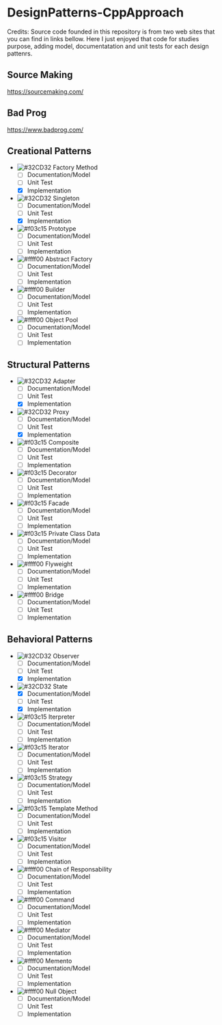 # DesignPatterns-CppApproach

Credits: Source code founded in this repository is from two web sites that you can find in links bellow. Here I just enjoyed that code for studies purpose, adding model, documentatation and unit tests for each design pattenrs.

## Source Making
https://sourcemaking.com/

## Bad Prog
https://www.badprog.com/

## Creational Patterns

- ![#32CD32](https://placehold.it/15/32CD32/000000?text=+) Factory Method
  - [ ] Documentation/Model
  - [ ] Unit Test
  - [x] Implementation
- ![#32CD32](https://placehold.it/15/32CD32/000000?text=+) Singleton
  - [ ] Documentation/Model
  - [ ] Unit Test
  - [x] Implementation
- ![#f03c15](https://placehold.it/15/f03c15/000000?text=+) Prototype
  - [ ] Documentation/Model
  - [ ] Unit Test
  - [ ] Implementation
- ![#ffff00](https://placehold.it/15/ffff00/000000?text=+) Abstract Factory
  - [ ] Documentation/Model
  - [ ] Unit Test
  - [ ] Implementation
- ![#ffff00](https://placehold.it/15/ffff00/000000?text=+) Builder
  - [ ] Documentation/Model
  - [ ] Unit Test
  - [ ] Implementation
- ![#ffff00](https://placehold.it/15/ffff00/000000?text=+) Object Pool
  - [ ] Documentation/Model
  - [ ] Unit Test
  - [ ] Implementation

## Structural Patterns

- ![#32CD32](https://placehold.it/15/32CD32/000000?text=+) Adapter
  - [ ] Documentation/Model
  - [ ] Unit Test
  - [x] Implementation
- ![#32CD32](https://placehold.it/15/32CD32/000000?text=+) Proxy
  - [ ] Documentation/Model
  - [ ] Unit Test
  - [x] Implementation
- ![#f03c15](https://placehold.it/15/f03c15/000000?text=+) Composite
  - [ ] Documentation/Model
  - [ ] Unit Test
  - [ ] Implementation
- ![#f03c15](https://placehold.it/15/f03c15/000000?text=+) Decorator
  - [ ] Documentation/Model
  - [ ] Unit Test
  - [ ] Implementation
- ![#f03c15](https://placehold.it/15/f03c15/000000?text=+) Facade
  - [ ] Documentation/Model
  - [ ] Unit Test
  - [ ] Implementation
- ![#f03c15](https://placehold.it/15/f03c15/000000?text=+) Private Class Data
  - [ ] Documentation/Model
  - [ ] Unit Test
  - [ ] Implementation
- ![#ffff00](https://placehold.it/15/ffff00/000000?text=+) Flyweight
  - [ ] Documentation/Model
  - [ ] Unit Test
  - [ ] Implementation
- ![#ffff00](https://placehold.it/15/ffff00/000000?text=+) Bridge
  - [ ] Documentation/Model
  - [ ] Unit Test
  - [ ] Implementation

## Behavioral Patterns

- ![#32CD32](https://placehold.it/15/32CD32/000000?text=+) Observer
  - [ ] Documentation/Model
  - [ ] Unit Test
  - [x] Implementation
- ![#32CD32](https://placehold.it/15/32CD32/000000?text=+) State
  - [x] Documentation/Model
  - [ ] Unit Test
  - [x] Implementation
- ![#f03c15](https://placehold.it/15/f03c15/000000?text=+) Iterpreter
  - [ ] Documentation/Model
  - [ ] Unit Test
  - [ ] Implementation
- ![#f03c15](https://placehold.it/15/f03c15/000000?text=+) Iterator
  - [ ] Documentation/Model
  - [ ] Unit Test
  - [ ] Implementation
- ![#f03c15](https://placehold.it/15/f03c15/000000?text=+) Strategy
  - [ ] Documentation/Model
  - [ ] Unit Test
  - [ ] Implementation
- ![#f03c15](https://placehold.it/15/f03c15/000000?text=+) Template Method
  - [ ] Documentation/Model
  - [ ] Unit Test
  - [ ] Implementation
- ![#f03c15](https://placehold.it/15/f03c15/000000?text=+) Visitor
  - [ ] Documentation/Model
  - [ ] Unit Test
  - [ ] Implementation
- ![#ffff00](https://placehold.it/15/ffff00/000000?text=+) Chain of Responsability
  - [ ] Documentation/Model
  - [ ] Unit Test
  - [ ] Implementation
- ![#ffff00](https://placehold.it/15/ffff00/000000?text=+) Command
  - [ ] Documentation/Model
  - [ ] Unit Test
  - [ ] Implementation
- ![#ffff00](https://placehold.it/15/ffff00/000000?text=+) Mediator
  - [ ] Documentation/Model
  - [ ] Unit Test
  - [ ] Implementation
- ![#ffff00](https://placehold.it/15/ffff00/000000?text=+) Memento
  - [ ] Documentation/Model
  - [ ] Unit Test
  - [ ] Implementation
- ![#ffff00](https://placehold.it/15/ffff00/000000?text=+) Null Object
  - [ ] Documentation/Model
  - [ ] Unit Test
  - [ ] Implementation
